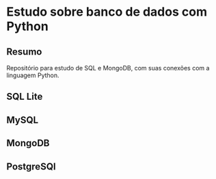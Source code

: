 # Estudo sobre banco de dados com Python

## Resumo
Repositório para estudo de SQL e MongoDB, com suas conexões com a linguagem Python.

## SQL Lite

## MySQL

## MongoDB

## PostgreSQl

